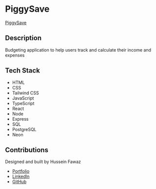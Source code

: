 # PiggySave

[PiggySave](https://piggysave.onrender.com/)

## Description
Budgeting application to help users track and calculate their income and expenses

## Tech Stack
- HTML
- CSS
- Tailwind CSS
- JavaScript
- TypeScript
- React
- Node
- Express
- SQL
- PostgreSQL
- Neon

## Contributions
Designed and built by Hussein Fawaz
- [Portfolio](https://www.husseinfawaz.ca)
- [LinkedIn](https://www.linkedin.com/in/hsnfwz)
- [GitHub](https://www.github.com/hsnfwz)
